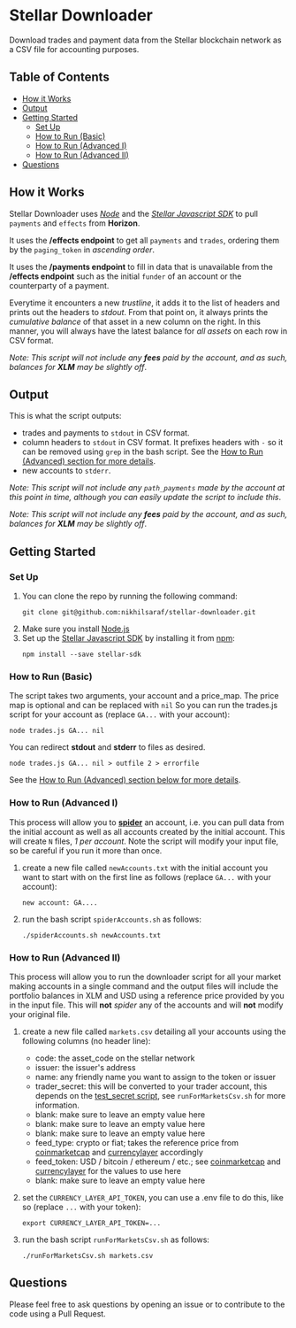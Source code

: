 # Stellar Downloader

Download trades and payment data from the Stellar blockchain network as a CSV file for accounting purposes.

## Table of Contents

* [How it Works](#how-it-works)
* [Output](#output)
* [Getting Started](#getting-started)
   * [Set Up](#set-up)
   * [How to Run (Basic)](#how-to-run-basic)
   * [How to Run (Advanced I)](#how-to-run-advanced-i)
   * [How to Run (Advanced II)](#how-to-run-advanced-ii)
* [Questions](#questions)

## How it Works

Stellar Downloader uses [_Node_](https://nodejs.org/) and the [_Stellar Javascript SDK_](https://github.com/stellar/js-stellar-sdk) to pull `payments` and `effects` from **Horizon**.

It uses the **/effects endpoint** to get all `payments` and `trades`, ordering them by the `paging_token` in _ascending order_.

It uses the **/payments endpoint** to fill in data that is unavailable from the **/effects endpoint** such as the initial `funder` of an account or the counterparty of a payment.

Everytime it encounters a new _trustline_, it adds it to the list of headers and prints out the headers to _stdout_. From that point on, it always prints the _cumulative balance_ of that asset in a new column on the right. In this manner, you will always have the latest balance for _all assets_ on each row in CSV format.

_Note: This script will not include any **fees** paid by the account, and as such, balances for **XLM** may be slightly off_.

## Output

This is what the script outputs:
- trades and payments to `stdout` in CSV format.
- column headers to `stdout` in CSV format. It prefixes headers with `-` so it can be removed using `grep` in the bash script. See the [How to Run (Advanced) section for more details](#how-to-run-advanced).
- new accounts to `stderr`.

_Note: This script will not include any `path_payments` made by the account at this point in time, although you can easily update the script to include this_.

_Note: This script will not include any **fees** paid by the account, and as such, balances for **XLM** may be slightly off_.

## Getting Started

### Set Up

1. You can clone the repo by running the following command:
    ```shell
    git clone git@github.com:nikhilsaraf/stellar-downloader.git
    ```
2. Make sure you install [Node.js](https://nodejs.org/)
3. Set up the [Stellar Javascript SDK](https://github.com/stellar/js-stellar-sdk) by installing it from [npm](https://www.npmjs.com/):
    ```shell
    npm install --save stellar-sdk
    ```

### How to Run (Basic)

The script takes two arguments, your account and a price_map. The price map is optional and can be replaced with `nil`
So you can run the trades.js script for your account as (replace `GA...` with your account):

    node trades.js GA... nil

You can redirect **stdout** and **stderr** to files as desired. 

    node trades.js GA... nil > outfile 2 > errorfile
    
See the [How to Run (Advanced) section below for more details](#how-to-run-advanced).

### How to Run (Advanced I)

This process will allow you to [**spider**](https://en.wikipedia.org/wiki/Web_crawler) an account, i.e. you can pull data from the initial account as well as all accounts created by the initial account. This will create `N` files, _1 per account_. Note the script will modify your input file, so be careful if you run it more than once.

1. create a new file called `newAccounts.txt` with the initial account you want to start with on the first line as follows (replace `GA...` with your account):
    ```
    new account: GA....
    ```
2. run the bash script `spiderAccounts.sh` as follows:
    ```shell
    ./spiderAccounts.sh newAccounts.txt
    ```

### How to Run (Advanced II)

This process will allow you to run the downloader script for all your market making accounts in a single command and the output files will include the portfolio balances in XLM and USD using a reference price provided by you in the input file. This will **not** _spider_ any of the accounts and will **not** modify your original file.

1. create a new file called `markets.csv` detailing all your accounts using the following columns (no header line):

    - code: the asset_code on the stellar network
    - issuer: the issuer's address
    - name: any friendly name you want to assign to the token or issuer
    - trader_secret: this will be converted to your trader account, this depends on the [test_secret script](https://github.com/nikhilsaraf/stellar-go/tree/master/test_secret), see `runForMarketsCsv.sh` for more information.
    - blank: make sure to leave an empty value here
    - blank: make sure to leave an empty value here
    - blank: make sure to leave an empty value here
    - feed_type: crypto or fiat; takes the reference price from [coinmarketcap](https://coinmarketcap.com/) and [currencylayer](https://currencylayer.com/) accordingly
    - feed_token: USD / bitcoin / ethereum / etc.; see [coinmarketcap](https://coinmarketcap.com) and [currencylayer](https://currencylayer.com/) for the values to use here
    - blank: make sure to leave an empty value here

2. set the `CURRENCY_LAYER_API_TOKEN`, you can use a .env file to do this, like so (replace `...` with your token):
    ```shell
    export CURRENCY_LAYER_API_TOKEN=...
    ```

3. run the bash script `runForMarketsCsv.sh` as follows:
    ```shell
    ./runForMarketsCsv.sh markets.csv
    ```

## Questions

Please feel free to ask questions by opening an issue or to contribute to the code using a Pull Request.

